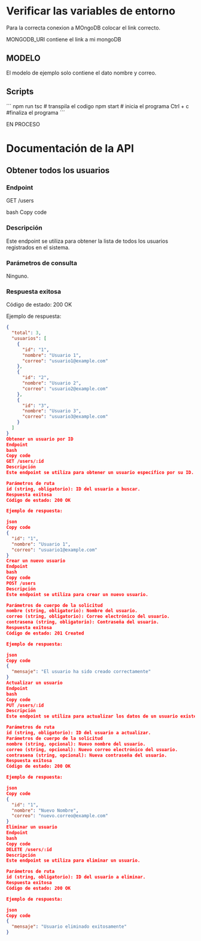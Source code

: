 # Verificar las variables de entorno

Para la correcta conexion a MOngoDB
colocar el link correcto.

MONGODB_URI contiene el link a mi mongoDB

## MODELO

El modelo de ejemplo solo contiene el dato nombre y correo.

## Scripts

´´´
npm run tsc # transpila el codigo
npm start # inicia el programa
Ctrl + c #finaliza el programa
´´´

EN PROCESO


# Documentación de la API

## Obtener todos los usuarios

### Endpoint
GET /users

bash
Copy code

### Descripción
Este endpoint se utiliza para obtener la lista de todos los usuarios registrados en el sistema.

### Parámetros de consulta
Ninguno.

### Respuesta exitosa
Código de estado: 200 OK

Ejemplo de respuesta:
```json
{
  "total": 3,
  "usuarios": [
    {
      "id": "1",
      "nombre": "Usuario 1",
      "correo": "usuario1@example.com"
    },
    {
      "id": "2",
      "nombre": "Usuario 2",
      "correo": "usuario2@example.com"
    },
    {
      "id": "3",
      "nombre": "Usuario 3",
      "correo": "usuario3@example.com"
    }
  ]
}
Obtener un usuario por ID
Endpoint
bash
Copy code
GET /users/:id
Descripción
Este endpoint se utiliza para obtener un usuario específico por su ID.

Parámetros de ruta
id (string, obligatorio): ID del usuario a buscar.
Respuesta exitosa
Código de estado: 200 OK

Ejemplo de respuesta:

json
Copy code
{
  "id": "1",
  "nombre": "Usuario 1",
  "correo": "usuario1@example.com"
}
Crear un nuevo usuario
Endpoint
bash
Copy code
POST /users
Descripción
Este endpoint se utiliza para crear un nuevo usuario.

Parámetros de cuerpo de la solicitud
nombre (string, obligatorio): Nombre del usuario.
correo (string, obligatorio): Correo electrónico del usuario.
contrasena (string, obligatorio): Contraseña del usuario.
Respuesta exitosa
Código de estado: 201 Created

Ejemplo de respuesta:

json
Copy code
{
  "mensaje": "El usuario ha sido creado correctamente"
}
Actualizar un usuario
Endpoint
bash
Copy code
PUT /users/:id
Descripción
Este endpoint se utiliza para actualizar los datos de un usuario existente.

Parámetros de ruta
id (string, obligatorio): ID del usuario a actualizar.
Parámetros de cuerpo de la solicitud
nombre (string, opcional): Nuevo nombre del usuario.
correo (string, opcional): Nuevo correo electrónico del usuario.
contrasena (string, opcional): Nueva contraseña del usuario.
Respuesta exitosa
Código de estado: 200 OK

Ejemplo de respuesta:

json
Copy code
{
  "id": "1",
  "nombre": "Nuevo Nombre",
  "correo": "nuevo.correo@example.com"
}
Eliminar un usuario
Endpoint
bash
Copy code
DELETE /users/:id
Descripción
Este endpoint se utiliza para eliminar un usuario.

Parámetros de ruta
id (string, obligatorio): ID del usuario a eliminar.
Respuesta exitosa
Código de estado: 200 OK

Ejemplo de respuesta:

json
Copy code
{
  "mensaje": "Usuario eliminado exitosamente"
}